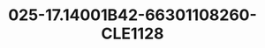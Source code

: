 ---
title: 025-17.14001B42-66301108260-CLE1128
image: 025-17.14001B42-66301108260-CLE1128.jpg
brand: sposo
layout: vestito
---